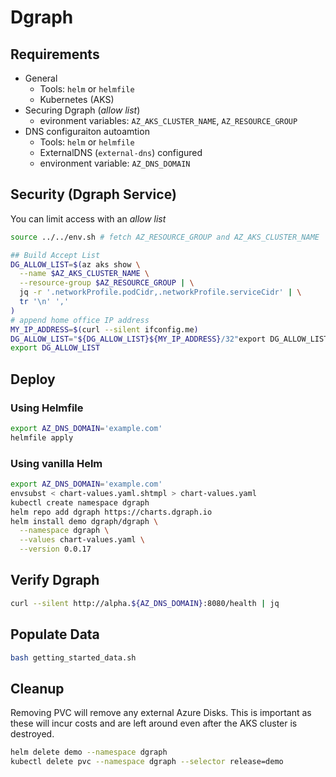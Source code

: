 # Dgraph

## Requirements

* General
  * Tools: `helm` or `helmfile`
  * Kubernetes (AKS)
* Securing Dgraph (*allow list*)
  * evironment variables: `AZ_AKS_CLUSTER_NAME`, `AZ_RESOURCE_GROUP`
* DNS configuraiton autoamtion
  * Tools: `helm` or `helmfile`
  * ExternalDNS (`external-dns`) configured
  * environment variable: `AZ_DNS_DOMAIN`

## Security (Dgraph Service)

You can limit access with an *allow list*

```bash
source ../../env.sh # fetch AZ_RESOURCE_GROUP and AZ_AKS_CLUSTER_NAME

## Build Accept List
DG_ALLOW_LIST=$(az aks show \
  --name $AZ_AKS_CLUSTER_NAME \
  --resource-group $AZ_RESOURCE_GROUP | \
  jq -r '.networkProfile.podCidr,.networkProfile.serviceCidr' | \
  tr '\n' ','
)
# append home office IP address
MY_IP_ADDRESS=$(curl --silent ifconfig.me)
DG_ALLOW_LIST="${DG_ALLOW_LIST}${MY_IP_ADDRESS}/32"export DG_ALLOW_LIST
export DG_ALLOW_LIST
```

## Deploy

### Using Helmfile

```bash
export AZ_DNS_DOMAIN='example.com'
helmfile apply
```

### Using vanilla Helm

```bash
export AZ_DNS_DOMAIN='example.com'
envsubst < chart-values.yaml.shtmpl > chart-values.yaml
kubectl create namespace dgraph
helm repo add dgraph https://charts.dgraph.io
helm install demo dgraph/dgraph \
  --namespace dgraph \
  --values chart-values.yaml \
  --version 0.0.17
```

## Verify Dgraph

```bash
curl --silent http://alpha.${AZ_DNS_DOMAIN}:8080/health | jq
```

## Populate Data

```bash
bash getting_started_data.sh
```

## Cleanup

Removing PVC will remove any external Azure Disks.  This is important as these will incur costs and are left around even after the AKS cluster is destroyed.

```bash
helm delete demo --namespace dgraph
kubectl delete pvc --namespace dgraph --selector release=demo
```
